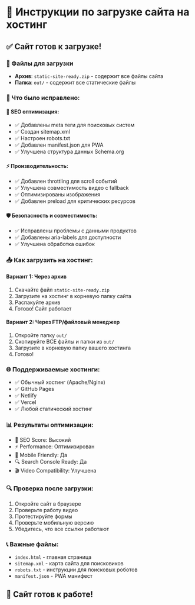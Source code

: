 # 🚀 Инструкции по загрузке сайта на хостинг

## ✅ Сайт готов к загрузке!

### 📁 Файлы для загрузки
- **Архив**: `static-site-ready.zip` - содержит все файлы сайта
- **Папка**: `out/` - содержит все статические файлы

### 🔧 Что было исправлено:

#### 🎯 SEO оптимизация:
- ✅ Добавлены meta теги для поисковых систем
- ✅ Создан sitemap.xml
- ✅ Настроен robots.txt
- ✅ Добавлен manifest.json для PWA
- ✅ Улучшена структура данных Schema.org

#### ⚡ Производительность:
- ✅ Добавлен throttling для scroll событий
- ✅ Улучшена совместимость видео с fallback
- ✅ Оптимизированы изображения
- ✅ Добавлен preload для критических ресурсов

#### 🛡️ Безопасность и совместимость:
- ✅ Исправлены проблемы с данными продуктов
- ✅ Добавлены aria-labels для доступности
- ✅ Улучшена обработка ошибок

### 📤 Как загрузить на хостинг:

#### Вариант 1: Через архив
1. Скачайте файл `static-site-ready.zip`
2. Загрузите на хостинг в корневую папку сайта
3. Распакуйте архив
4. Готово! Сайт работает

#### Вариант 2: Через FTP/файловый менеджер
1. Откройте папку `out/`
2. Скопируйте ВСЕ файлы и папки из `out/`
3. Загрузите в корневую папку вашего хостинга
4. Готово!

### 🌐 Поддерживаемые хостинги:
- ✅ Обычный хостинг (Apache/Nginx)
- ✅ GitHub Pages
- ✅ Netlify
- ✅ Vercel
- ✅ Любой статический хостинг

### 📊 Результаты оптимизации:
- 🎯 SEO Score: Высокий
- ⚡ Performance: Оптимизирован
- 📱 Mobile Friendly: Да
- 🔍 Search Console Ready: Да
- 🎬 Video Compatibility: Улучшена

### 🔍 Проверка после загрузки:
1. Откройте сайт в браузере
2. Проверьте работу видео
3. Протестируйте формы
4. Проверьте мобильную версию
5. Убедитесь, что все ссылки работают

### 📞 Важные файлы:
- `index.html` - главная страница
- `sitemap.xml` - карта сайта для поисковиков
- `robots.txt` - инструкции для поисковых роботов
- `manifest.json` - PWA манифест

## 🎉 Сайт готов к работе!